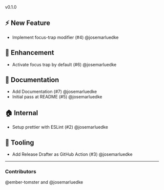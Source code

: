 v0.1.0

## :zap: New Feature

- Implement focus-trap modifier (#4) @josemarluedke

## :rocket: Enhancement

- Activate focus trap by default (#6) @josemarluedke

## :memo: Documentation

- Add Documentation (#7) @josemarluedke
- Initial pass at README (#5) @josemarluedke

## :house: Internal

- Setup prettier with ESLint (#2) @josemarluedke

## :wrench: Tooling

- Add Release Drafter as GitHub Action (#3) @josemarluedke


***

### Contributors

@ember-tomster and @josemarluedke

